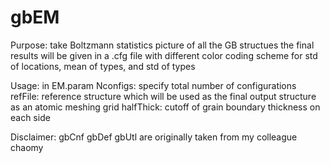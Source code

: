 # gbEM
Purpose:
take Boltzmann statistics picture of all the GB structues
the final results will be given in a .cfg file with different color coding scheme
for std of locations, mean of types, and std of types

Usage:
in EM.param
Nconfigs: specify total number of configurations
refFile: reference structure which will be used as the final output structure as an atomic meshing grid
halfThick: cutoff of grain boundary thickness on each side

Disclaimer: gbCnf gbDef gbUtl are originally taken from my colleague chaomy
